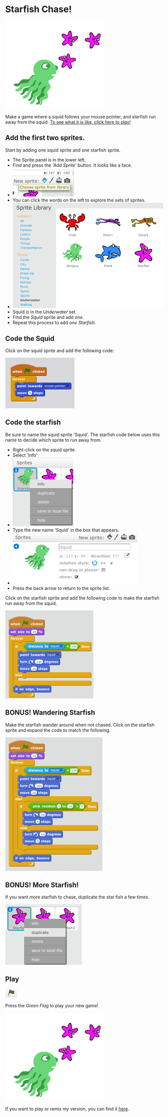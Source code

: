 # Starfish Chase!

![Squid chasing starfish](welcomestarfish.png)

Make a game where a squid follows your mouse pointer, and starfish run away from the squid.
[To see what it is like, click here to play!](https://scratch.mit.edu/projects/170626313/#player)

## Add the first two sprites.

Start by adding one squid sprite and one starfish sprite.

- The Sprite panel is in the lower left.
- Find and press the *'Add Sprite'* button. It looks like a face.
- ![Add sprite button](NewSprite.png)
- You can click the words on the left to explore the sets of sprites. 
- ![Sprite Library](SpriteLibrary.png)
- Squid is in the *Underwater* set.
- Find the *Squid* sprite and add *one*.
- Repeat this process to add *one* *Starfish*.


## Code the Squid

Click on the squid sprite and add the following code:

![Squid source code](https://github.com/edthedev/scratch_lessons/blob/master/SquidCode.png)


## Code the starfish

Be sure to name the squid sprite 'Squid'. The starfish code below uses this name to decide which sprite to run away from. 

- Right-click on the squid sprite.
- Select 'Info'
- ![Sprite info](NameYourSprite.png)
- Type the new name 'Squid' in the box that appears.
- ![Sprite Name](NameYourSprite2.png)
- Press the back arrow to return to the sprite list.


Click on the starfish sprite and add the following code to make the starfish run away from the squid.

![Starfish source code](StarfishCode1.png)

## BONUS! Wandering Starfish

Make the starfish wander around when not chased. 
Click on the starfish sprite and expand the code to match the following.

![Advanced Starfish source code](StarfishCode2.png)

## BONUS! More Starfish!

If you want more starfish to chase, duplicate the star fish a few times.

![How to duplicate Starfish](duplicate.png)
 
 ## Play

![Green Flag](GreenFlag.png)
 
Press the *Green Flag* to play your new game!

![Squid chasing starfish](welcomestarfish.png)
 
If you want to play or remix my version, you can find it [here](https://scratch.mit.edu/projects/170626313/).

